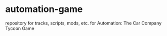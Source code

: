 # automation-game
repository for tracks, scripts, mods, etc. for Automation: The Car Company Tycoon Game
